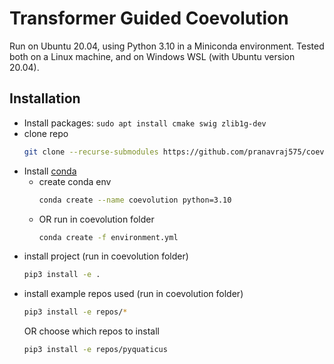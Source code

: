 # Transformer Guided Coevolution

Run on Ubuntu 20.04, using Python 3.10 in a Miniconda environment.
Tested both on a Linux machine, and on Windows WSL (with Ubuntu version 20.04).

## Installation
* Install packages: `sudo apt install cmake swig zlib1g-dev`
* clone repo
  ```bash
  git clone --recurse-submodules https://github.com/pranavraj575/coevolution
  ```
* Install [conda](https://docs.anaconda.com/miniconda/#quick-command-line-install)
  * create conda env
    ```bash
    conda create --name coevolution python=3.10
    ```
  * OR run in coevolution folder
    ```bash
    conda create -f environment.yml
    ```
 * install project (run in coevolution folder)
   ```bash
   pip3 install -e .
   ```
 * install example repos used (run in coevolution folder)
   ```bash
   pip3 install -e repos/*
   ```
   OR choose which repos to install
   ```bash
   pip3 install -e repos/pyquaticus
   ```
  
